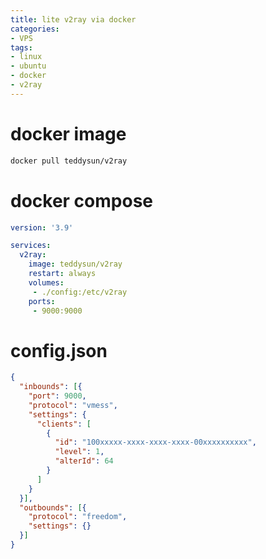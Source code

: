 ```yaml
---
title: lite v2ray via docker
categories: 
- VPS
tags: 
- linux
- ubuntu
- docker
- v2ray
---
```


# docker image

```sh
docker pull teddysun/v2ray
```

# docker compose

```yaml
version: '3.9'

services:
  v2ray:
    image: teddysun/v2ray
    restart: always
    volumes:
     - ./config:/etc/v2ray
    ports:
     - 9000:9000
```

# config.json

```json
{
  "inbounds": [{
    "port": 9000,
    "protocol": "vmess",
    "settings": {
      "clients": [
        {
          "id": "100xxxxx-xxxx-xxxx-xxxx-00xxxxxxxxxx",
          "level": 1,
          "alterId": 64
        }
      ]
    }
  }],
  "outbounds": [{
    "protocol": "freedom",
    "settings": {}
  }]
}
```

